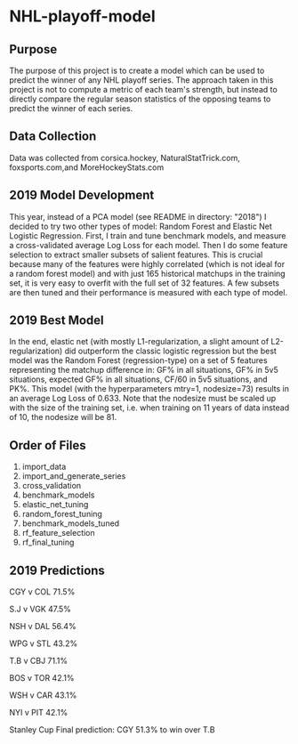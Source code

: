 # NHL-playoff-model

## Purpose

The purpose of this project is to create a model which can be used to predict the winner of any NHL playoff series. The approach taken in this project is not to compute a metric of each team's strength, but instead to directly compare the regular season statistics of the opposing teams to predict the winner of each series.

## Data Collection

Data was collected from corsica.hockey, NaturalStatTrick.com, foxsports.com,and MoreHockeyStats.com

## 2019 Model Development

This year, instead of a PCA model (see README in directory: "2018") I decided to try two other types of model: Random Forest and Elastic Net Logistic Regression. First, I train and tune benchmark models, and measure a cross-validated average Log Loss for each model. Then I do some feature selection to extract smaller subsets of salient features. This is crucial because many of the features were highly correlated (which is not ideal for a random forest model) and with just 165 historical matchups in the training set, it is very easy to overfit with the full set of 32 features. A few subsets are then tuned and their performance is measured with each type of model.

## 2019 Best Model

In the end, elastic net (with mostly L1-regularization, a slight amount of L2-regularization) did outperform the classic logistic regression but the best model was the Random Forest (regression-type) on a set of 5 features representing the matchup difference in: GF% in all situations, GF% in 5v5 situations, expected GF% in all situations, CF/60 in 5v5 situations, and PK%. This model (with the hyperparameters mtry=1, nodesize=73) results in an average Log Loss of 0.633. Note that the nodesize must be scaled up with the size of the training set, i.e. when training on 11 years of data instead of 10, the nodesize will be 81.

## Order of Files

1. import_data
2. import_and_generate_series
3. cross_validation
4. benchmark_models
5. elastic_net_tuning
6. random_forest_tuning
7. benchmark_models_tuned
8. rf_feature_selection
9. rf_final_tuning

## 2019 Predictions

CGY v COL    71.5%

S.J v VGK    47.5%

NSH v DAL    56.4%

WPG v STL    43.2%

T.B v CBJ    71.1%

BOS v TOR    42.1%

WSH v CAR    43.1%

NYI v PIT    42.1%

Stanley Cup Final prediction: CGY 51.3% to win over T.B
